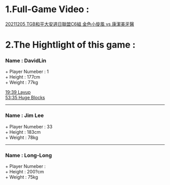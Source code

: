 # 1.Full-Game Video : 
[20211205 TGB和平大安週日聯盟C6組 金色小旋風 vs 康潔美牙醫 ](https://www.youtube.com/watch?v=uZ5FBY3MQkE)<br>

# 2.The Hightlight of this game : 

<h3>Name : DavidLin </h3> 
+ Player Numeber : 1<br>
+ Height : 177cm<br>
+ Weight : 77kg<br>

[19:39 Layup](https://www.youtube.com/watch?v=uZ5FBY3MQkE#t=19m35s)<br>
[53:35 Huge Blocks](https://www.youtube.com/watch?v=uZ5FBY3MQkE#t=53m30s)<br>

<hr/>
<h3>Name : Jim Lee </h3> 
+ Player Numeber : 33<br>
+ Height : 183cm<br>
+ Weight : 78kg<br>
<hr/>

<h3>Name : Long-Long </h3> 
+ Player Numeber : <br>
+ Height : 200?cm<br>
+ Weight : 75kg<br>